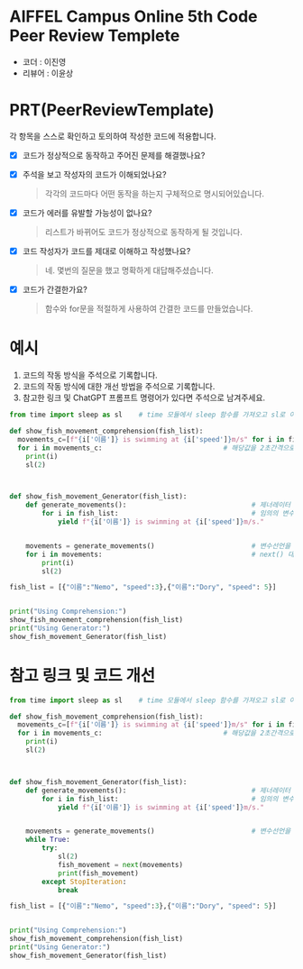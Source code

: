 # AIFFEL Campus Online 5th Code Peer Review Templete
- 코더 : 이진영
- 리뷰어 : 이윤상


# PRT(PeerReviewTemplate) 
각 항목을 스스로 확인하고 토의하여 작성한 코드에 적용합니다.

- [X] 코드가 정상적으로 동작하고 주어진 문제를 해결했나요?
  
- [X] 주석을 보고 작성자의 코드가 이해되었나요?
  > 각각의 코드마다 어떤 동작을 하는지 구체적으로 명시되어있습니다.
- [X] 코드가 에러를 유발할 가능성이 없나요?
  > 리스트가 바뀌어도 코드가 정상적으로 동작하게 될 것입니다.
- [X] 코드 작성자가 코드를 제대로 이해하고 작성했나요?
  > 네. 몇번의 질문을 했고 명확하게 대답해주셨습니다.
- [X] 코드가 간결한가요?
  > 함수와 for문을 적절하게 사용하여 간결한 코드를 만들었습니다.

# 예시
1. 코드의 작동 방식을 주석으로 기록합니다.
2. 코드의 작동 방식에 대한 개선 방법을 주석으로 기록합니다.
3. 참고한 링크 및 ChatGPT 프롬프트 명령어가 있다면 주석으로 남겨주세요.
```python
from time import sleep as sl    # time 모듈에서 sleep 함수를 가져오고 sl로 이름을 지정한다.

def show_fish_movement_comprehension(fish_list):
  movements_c=[f"{i['이름']} is swimming at {i['speed']}m/s" for i in fish_list] #컴프리헨션을 이용해서 새로운 리스트를 만든다.
  for i in movements_c:                              # 해당값을 2초간격으로 출력하기 위해 for문을 이용해 하나씩 출력한다.
    print(i)
    sl(2)



def show_fish_movement_Generator(fish_list):
    def generate_movements():                               # 제너레이터 함수를 만든다.
        for i in fish_list:                                 # 임의의 변수에 원하는 출력값을 저장 후 반환한다.
            yield f"{i['이름']} is swimming at {i['speed']}m/s."


    movements = generate_movements()                        # 변수선언을 통해 제너레이터를 바인딩한다.
    for i in movements:                                     # next() 대신에 for문으로 제너레이터 함수를 2초 간격으로 출력한다.
        print(i)
        sl(2)

fish_list = [{"이름":"Nemo", "speed":3},{"이름":"Dory", "speed": 5}]


print("Using Comprehension:")
show_fish_movement_comprehension(fish_list)
print("Using Generator:")
show_fish_movement_Generator(fish_list)
```

# 참고 링크 및 코드 개선
```python
from time import sleep as sl    # time 모듈에서 sleep 함수를 가져오고 sl로 이름을 지정한다.

def show_fish_movement_comprehension(fish_list):
  movements_c=[f"{i['이름']} is swimming at {i['speed']}m/s" for i in fish_list] #컴프리헨션을 이용해서 새로운 리스트를 만든다.
  for i in movements_c:                              # 해당값을 2초간격으로 출력하기 위해 for문을 이용해 하나씩 출력한다.
    print(i)
    sl(2)



def show_fish_movement_Generator(fish_list):
    def generate_movements():                               # 제너레이터 함수를 만든다.
        for i in fish_list:                                 # 임의의 변수에 원하는 출력값을 저장 후 반환한다.
            yield f"{i['이름']} is swimming at {i['speed']}m/s."


    movements = generate_movements()                        # 변수선언을 통해 제너레이터를 바인딩한다.
    while True:                                                               # next() 함수를 이용하기 위해 while True를 이용해서 무한하게 반복문을 시행합니다.
        try:
            sl(2)
            fish_movement = next(movements)                                   # next()함수를 이용해서 yield값을 차례대로 출력합니다.
            print(fish_movement)
        except StopIteration:                                                  # 제너레이터에서 더 이상 반환한 값이 없을때 break를 시행합니다.
            break

fish_list = [{"이름":"Nemo", "speed":3},{"이름":"Dory", "speed": 5}]


print("Using Comprehension:")
show_fish_movement_comprehension(fish_list)
print("Using Generator:")
show_fish_movement_Generator(fish_list)
```
